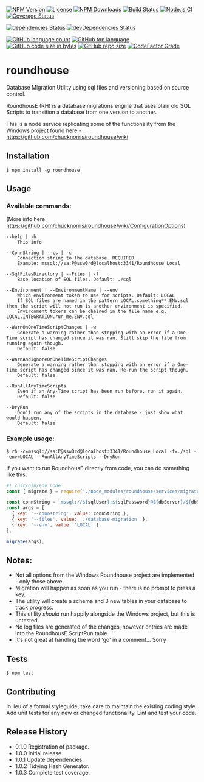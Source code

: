 [![NPM Version](https://img.shields.io/npm/v/roundhouse.svg?style=flat-square)](https://www.npmjs.com/package/roundhouse)
[![License](https://img.shields.io/npm/l/roundhouse)](https://www.npmjs.com/package/roundhouse)
[![NPM Downloads](https://img.shields.io/npm/dm/roundhouse.svg?style=flat-square)](https://www.npmjs.com/package/roundhouse)
[![Build Status](https://travis-ci.org/alexc155/roundhouse.svg?branch=master)](https://travis-ci.org/alexc155/roundhouse)
[![Node.js CI](https://github.com/alexc155/roundhouse/workflows/Node.js%20CI/badge.svg)](https://github.com/alexc155/roundhouse/actions?query=workflow%3A%22Node.js+CI%22)
[![Coverage Status](https://coveralls.io/repos/github/alexc155/roundhouse/badge.svg?branch=master)](https://coveralls.io/github/alexc155/roundhouse?branch=master)

[![dependencies Status](https://david-dm.org/alexc155/roundhouse/status.svg)](https://david-dm.org/alexc155/roundhouse)
[![devDependencies Status](https://david-dm.org/alexc155/roundhouse/dev-status.svg)](https://david-dm.org/alexc155/roundhouse?type=dev)

[![GitHub language count](https://img.shields.io/github/languages/count/alexc155/roundhouse)](https://www.github.com/alexc155/roundhouse)
[![GitHub top language](https://img.shields.io/github/languages/top/alexc155/roundhouse)](https://www.github.com/alexc155/roundhouse)
[![GitHub code size in bytes](https://img.shields.io/github/languages/code-size/alexc155/roundhouse)](https://www.github.com/alexc155/roundhouse)
[![GitHub repo size](https://img.shields.io/github/repo-size/alexc155/roundhouse)](https://www.github.com/alexc155/roundhouse)
[![CodeFactor Grade](https://img.shields.io/codefactor/grade/github/alexc155/roundhouse)](https://www.codefactor.io/repository/github/alexc155/roundhouse)

# roundhouse
Database Migration Utility using sql files and versioning based on source control.

RoundhousE (RH) is a database migrations engine that uses plain old SQL Scripts to transition a database from one version to another.

This is a node service replicating some of the functionality from the Windows project found here - https://github.com/chucknorris/roundhouse/wiki

## Installation

```
$ npm install -g roundhouse
```

## Usage
### Available commands: 
(More info here: https://github.com/chucknorris/roundhouse/wiki/ConfigurationOptions)

```
--help | -h
    This info

--ConnString | --cs | -c
    Connection string to the database. REQUIRED
    Example: mssql://sa:P@ssw0rd@localhost:3341/Roundhouse_Local

--SqlFilesDirectory | --Files | -f
    Base location of SQL files. Default: ./sql

--Environment | --EnvironmentName | --env
    Which environment token to use for scripts. Default: LOCAL
    If SQL files are named in the pattern LOCAL.something**.ENV.sql then the script will not run is another environment is specified.
    Environment tokens can be chained in the file name e.g. LOCAL.INTEGRATION.run_me.ENV.sql

--WarnOnOneTimeScriptChanges | -w
    Generate a warning rather than stopping with an error if a One-Time script has changed since it was ran. Still skip the file from running again though.
    Default: false

--WarnAndIgnoreOnOneTimeScriptChanges
    Generate a warning rather than stopping with an error if a One-Time script has changed since it was ran. Re-run the script though.
    Default: false

--RunAllAnyTimeScripts
    Even if an Any-Time script has been run before, run it again.
    Default: false

--DryRun
    Don't run any of the scripts in the database - just show what would happen.
    Default: false
```

### Example usage:

`$ rh -c=mssql://sa:P@ssw0rd@localhost:3341/Roundhouse_Local -f=./sql --env=LOCAL --RunAllAnyTimeScripts --DryRun`

If you want to run RoundhousE directly from code, you can do something like this:

```javascript
#! /usr/bin/env node
const { migrate } = require('./node_modules/roundhouse/services/migrate');

const connString = `mssql://${sqlUser}:${sqlPassword}@${dbServer}/${dbName}`;
const args = [
  { key: '--connstring', value: connString },
  { key: '--files', value: './database-migration' },
  { key: '--env', value: 'LOCAL' }
];

migrate(args);

```

## Notes:
* Not all options from the Windows Roundhouse project are implemented - only those above.
* Migration will happen as soon as you run - there is no prompt to press a key.
* The utility will create a schema and 3 new tables in your database to track progress.
* This utility _should_ run happily alongside the Windows project, but this is untested.
* No log files are generated of the changes, however entries are made into the RoundhousE.ScriptRun table.
* It's not great at handling the word 'go' in a comment... Sorry

## Tests

```
$ npm test
```

## Contributing

In lieu of a formal styleguide, take care to maintain the existing coding style.
Add unit tests for any new or changed functionality. Lint and test your code.

## Release History

- 0.1.0 Registration of package.
- 1.0.0 Initial release.
- 1.0.1 Update dependencies.
- 1.0.2 Tidying Hash Generator.
- 1.0.3 Complete test coverage.
